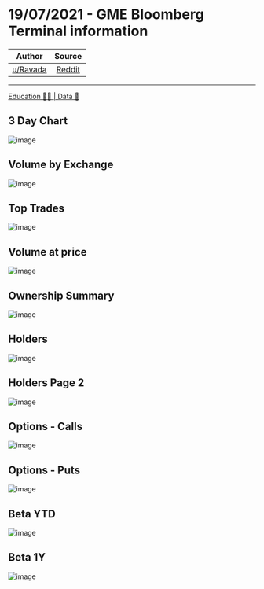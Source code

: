 19/07/2021 - GME Bloomberg Terminal information
===============================================

| Author       | Source       | 
| :-------------: |:-------------:|
|  [u/Ravada](https://www.reddit.com/user/Ravada/) | [Reddit](https://www.reddit.com/r/Superstonk/comments/onmcxc/19072021_gme_bloomberg_terminal_information/) | 

---

[Education 👨‍🏫 | Data 🔢](https://www.reddit.com/r/Superstonk/search?q=flair_name%3A%22Education%20%F0%9F%91%A8%E2%80%8D%F0%9F%8F%AB%20%7C%20Data%20%F0%9F%94%A2%22&restrict_sr=1)

## 3 Day Chart
![image](https://user-images.githubusercontent.com/82035192/128214340-5b516ff9-0978-4691-a103-3585b7bd2259.png)


## Volume by Exchange
![image](https://user-images.githubusercontent.com/82035192/128214352-9c875f56-ea34-47d0-b05e-9fc17cc59498.png)


## Top Trades
![image](https://user-images.githubusercontent.com/82035192/128214368-c12cb3ee-38f8-47dc-83a1-1a3b81bd88ed.png)


## Volume at price
![image](https://user-images.githubusercontent.com/82035192/128214374-179cdb2a-8846-4416-a356-a245815bc1c8.png)


## Ownership Summary
![image](https://user-images.githubusercontent.com/82035192/128214385-a101efbf-7705-421c-8ad3-1698b99716a7.png)


## Holders
![image](https://user-images.githubusercontent.com/82035192/128214400-3b61e51c-b85a-48a5-89db-c20fed99778a.png)


## Holders Page 2
![image](https://user-images.githubusercontent.com/82035192/128214413-6c7a2583-4c81-471d-b545-8da42d8867d1.png)


## Options - Calls 
![image](https://user-images.githubusercontent.com/82035192/128214426-0ddf3081-9004-4dbd-abec-ae037603d865.png)


## Options - Puts
![image](https://user-images.githubusercontent.com/82035192/128214436-4e5c1078-b4d4-4fe3-9b45-9e4950691930.png)


## Beta YTD
![image](https://user-images.githubusercontent.com/82035192/128214447-87bb523b-5285-4913-b54f-ab21b49d554f.png)


## Beta 1Y
![image](https://user-images.githubusercontent.com/82035192/128214456-8be75ea4-28c6-49ec-97d5-adc0d9c033d5.png)
